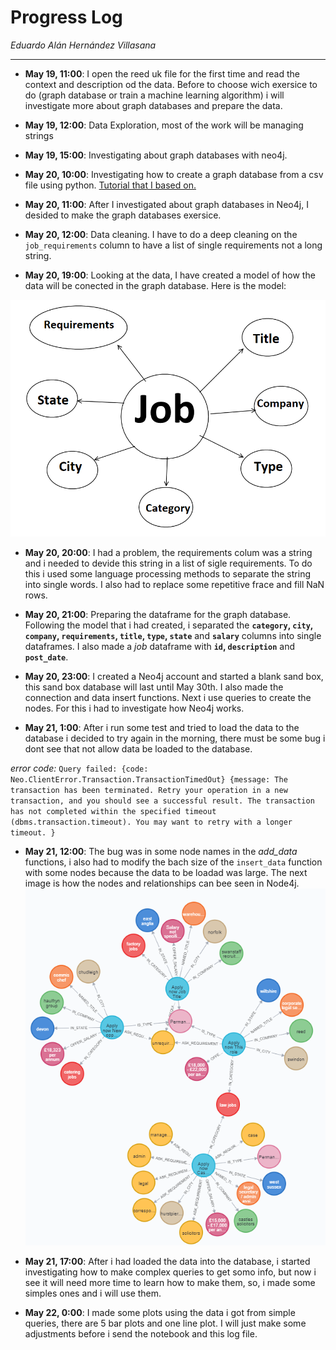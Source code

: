 # Progress Log 
*Eduardo Alán Hernández Villasana*
***************
* **May 19, 11:00**: I open the reed uk file for the first time and read the context and description od the data. Before to choose wich exersice to do (graph database or train a machine learning algorithm) i will investigate more about graph databases and prepare the data.
* **May 19, 12:00**: Data Exploration, most of the work will be managing strings
* **May 19, 15:00**: Investigating about graph databases with neo4j.
* **May 20, 10:00**: Investigating how to create a graph database from a csv file using python. [Tutorial that I based on.](https://towardsdatascience.com/create-a-graph-database-in-neo4j-using-python-4172d40f89c4)

* **May 20, 11:00**: After I investigated about graph databases in Neo4j, I desided to make the graph databases exersice.

* **May 20, 12:00**: Data cleaning. I have to do a deep cleaning on the `job_requirements` column to have a list of single requirements not a long string.

* **May 20, 19:00**: Looking at the data, I have created a model of how the data will be conected in the graph database. Here is the model:

![Model](Images/Model.png)


* **May 20, 20:00**: I had a problem, the requirements colum was a string and i needed to devide this string in a list of sigle requirements. To do this i used some language processing methods to separate the string into single words. I also had to replace some repetitive frace and fill NaN rows.

* **May 20, 21:00**: Preparing the dataframe for the graph database. Following the model that i had created, i separated the **`category`, `city`, `company`, `requirements`, `title`, `type`, `state`** and **`salary`** columns into single dataframes. I also made a *job* dataframe with **`id`, `description`** and **`post_date`**.

* **May 20, 23:00**: I created a Neo4j account and started a blank sand box, this sand box database will last until May 30th. I also made the connection and data insert functions. Next i use queries to create the nodes. For this i had to investigate how Neo4j works.

* **May 21, 1:00**: After i run some test and tried to load the data to the database i decided to try again in the morning, there must be some bug i dont see that not allow data be loaded to the database.

*error code:* ``` Query failed: {code: Neo.ClientError.Transaction.TransactionTimedOut} {message: The transaction has been terminated. Retry your operation in a new transaction, and you should see a successful result. The transaction has not completed within the specified timeout (dbms.transaction.timeout). You may want to retry with a longer timeout. } ```

* **May 21, 12:00**: The bug was in some node names in the *add_data* functions, i also had to modify the bach size of the `insert_data` function with some nodes because the data to be loadad was large. The next image is how the nodes and relationships can bee seen in Node4j.
![Four Jobs](Images/Nodes.png)

* **May 21, 17:00**: After i had loaded the data into the database, i started investigating how to make complex queries to get somo info, but now i see it will need more time to learn how to make them, so, i made some simples ones and i will use them.

* **May 22, 0:00**: I made some plots using the data i got from simple queries, there are 5 bar plots and one line plot. I will just make some adjustments before i send the notebook and this log file.

